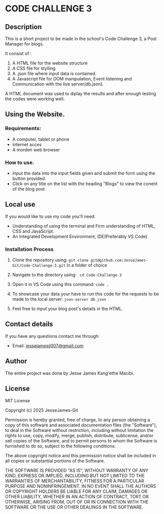 # CODE CHALLENGE 3
## Description
This is a short project to be made in the school's Code Challenge 3, a Post Manager for blogs.

It consist of : 
1. A HTML file for the website structure
2. A CSS file for styliing
3. A .json file where input data is contained.
4. A Javascript file for DOM manipulation, Event listening and Communication with the live server(db.json).

A HTML document was used to diplay the results and after enough testing the codes were working well.

## Using the Website.
### Requirements:
- A computer, tablet or phone
- Internet acces
- A morden web browser

### How to use.
- Input the data into the input fields given and submit the form using the button provided.
- Click on any title on the list with the heading "Blogs" to view the conent of the blog post.

## Local use
If you would like to use my code you'll need:
- Understanding of using the terminal and Firm understanding of HTML, CSS and JavaScript.
- An Integrated Development Environment, IDE(Preferably VS Code)

### Installation Process
1. Clone the repository using:
``` git clone git@github.com:JesseJames-Git/Code-Challenge-3.git ```
in a folder of choice

2. Navigate to the directory using:
``` cd Code-Challenge-3```

3. Open it in VS Code using this command:
```code .```

4. To showcase your data your have to run this code for the requests to be made to the local server:
``` json-server db.json ``` 

5. Feel free to input your blog post's details in the HTML.

## Contact details
If you have any questions contact me through:

- Email: jessejamesjj007@gmail.com

## Author
The entire project was done by Jesse James Kang'ethe Macibi.

## License
MIT License

Copyright (c) 2025 JesseJames-Git

Permission is hereby granted, free of charge, to any person obtaining a copy
of this software and associated documentation files (the "Software"), to deal
in the Software without restriction, including without limitation the rights
to use, copy, modify, merge, publish, distribute, sublicense, and/or sell
copies of the Software, and to permit persons to whom the Software is
furnished to do so, subject to the following conditions:

The above copyright notice and this permission notice shall be included in all
copies or substantial portions of the Software.

THE SOFTWARE IS PROVIDED "AS IS", WITHOUT WARRANTY OF ANY KIND, EXPRESS OR
IMPLIED, INCLUDING BUT NOT LIMITED TO THE WARRANTIES OF MERCHANTABILITY,
FITNESS FOR A PARTICULAR PURPOSE AND NONINFRINGEMENT. IN NO EVENT SHALL THE
AUTHORS OR COPYRIGHT HOLDERS BE LIABLE FOR ANY CLAIM, DAMAGES OR OTHER
LIABILITY, WHETHER IN AN ACTION OF CONTRACT, TORT OR OTHERWISE, ARISING FROM,
OUT OF OR IN CONNECTION WITH THE SOFTWARE OR THE USE OR OTHER DEALINGS IN THE
SOFTWARE.